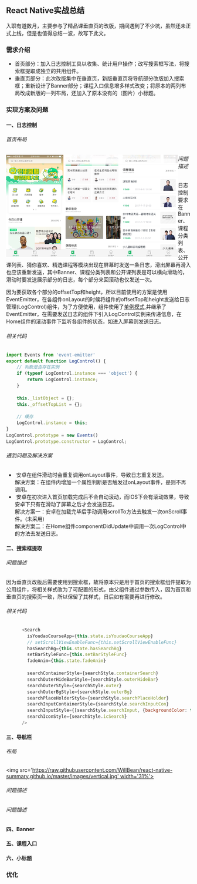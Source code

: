 ## React Native实战总结

入职有道数月，主要参与了精品课垂直页的改版，期间遇到了不少坑，虽然还未正式上线，但是也值得总结一波，故写下此文。

### 需求介绍

*  首页部分：加入日志控制工具以收集、统计用户操作；改写搜索框写法，将搜索框提取成独立的共用组件。
*  垂直页部分：此次改版集中在垂直页，新版垂直页将导航部分改版加入搜索框；重新设计了Banner部分；课程入口信息增多样式改变；将原本的两列布局改成新版的一列布局，还加入了原本没有的（图片）小标题。

### 实现方案及问题

#### 一、日志控制

###### 首页布局

<img src='https://raw.githubusercontent.com/WillBean/react-native-summary.github.io/master/images/home1.jpg' align='left' width='31%'>

<img src='https://raw.githubusercontent.com/WillBean/react-native-summary.github.io/master/images/home2.jpg' align='left' width='31%'>

<img src='https://raw.githubusercontent.com/WillBean/react-native-summary.github.io/master/images/home3.jpg' align='left' width='31%'>

###### 问题描述

日志控制要求在Banner、课程分类列表、公开课列表、猜你喜欢、精选课程等模块出现在屏幕时发送一条日志，滑出屏幕再滑入也应该重新发送，其中Banner、课程分类列表和公开课列表是可以横向滑动的，滑动时要发送展示部分的日志，每个部分来回滚动也仅发送一次。

因为要获取各个部分的offsetTop和height，所以目前使用的方案是使用EventEmitter，在各组件onLayout的时候将组件的offsetTop和height发送给日志管理(LogControl)组件，为了方便使用，组件使用了[单例模式](http://www.cnblogs.com/TomXu/archive/2012/02/20/2352817.html),并继承了EventEmitter，在需要发送日志的组件下引入LogControl实例来传递信息，在Home组件的滚动事件下监听各组件的状态，如进入屏幕则发送日志。

###### 相关代码

```javascript
import Events from 'event-emitter'
export default function LogControl() {
    // 判断是否存在实例
    if (typeof LogControl.instance === 'object') {
        return LogControl.instance;
    }
    
    this._listObject = {};
    this._offsetTopList = {};

    // 缓存
    LogControl.instance = this;
}
LogControl.prototype = new Events()
LogControl.prototype.constructor = LogControl;
```
###### 遇到问题及解决方案

*  安卓在组件滑动时会重复调用onLayout事件，导致日志重复发送。<br>
解决方案：在组件内增加一个属性判断是否触发过onLayout事件，是则不再调用。
*  安卓在初次进入首页加载完成后不会自动滚动，而IOS下会有滚动效果，导致安卓下只有在滑动了屏幕之后才会发送日志。<br>
解决方案一：安卓在加载完毕后手动调用scrollTo方法去触发一次onScroll事件。(未采用)<br>
解决方案二：在Home组件componentDidUpdate中调用一次LogControl中的方法去发送日志。

#### 二、搜索框提取

###### 问题描述

因为垂直页改版后需要使用到搜索框，故将原本只是用于首页的搜索框组件提取为公用组件，将相关样式改为了可配置的形式，由父组件通过参数传入，因为首页和垂直页的搜索页一致，所以保留了其样式，日后如有需要再进行修改。

###### 相关代码

```javascript
      <Search
        isYoudaoCourseApp={this.state.isYoudaoCourseApp}
        // setScrollViewEnableFunc={this.setScrollViewEnableFunc}
        hasSearchBg={this.state.hasSearchBg}
        setBarStyleFunc={this.setBarStyleFunc}
        fadeAnim={this.state.fadeAnim}

        searchContainerStyle={searchStyle.containerSearch}
        searchOuterHideBarStyle={searchStyle.outerHideBar}
        searchOuterStyle={searchStyle.outer}
        searchOuterBgStyle={searchStyle.outerBg}
        searchPlaceHolderStyle={searchStyle.searchPlaceHolder}
        searchInputContainerStyle={searchStyle.searchInputCon}
        searchInputStyle={[searchStyle.searchInput, {backgroundColor: this.state.hasSearchBg ? 'rgba(233,233,233,.8)' : 'rgba(255,255,255,.8)'}]}
        searchIconStyle={searchStyle.icSearch}
      />
```

#### 三、导航栏

###### 布局

<img src='https://raw.githubusercontent.com/WillBean/react-native-summary.github.io/master/images/vertical.jpg' width='31%'>

###### 问题描述



###### 问题描述

#### 四、Banner
#### 五、课程入口
#### 六、小标题

### 优化
